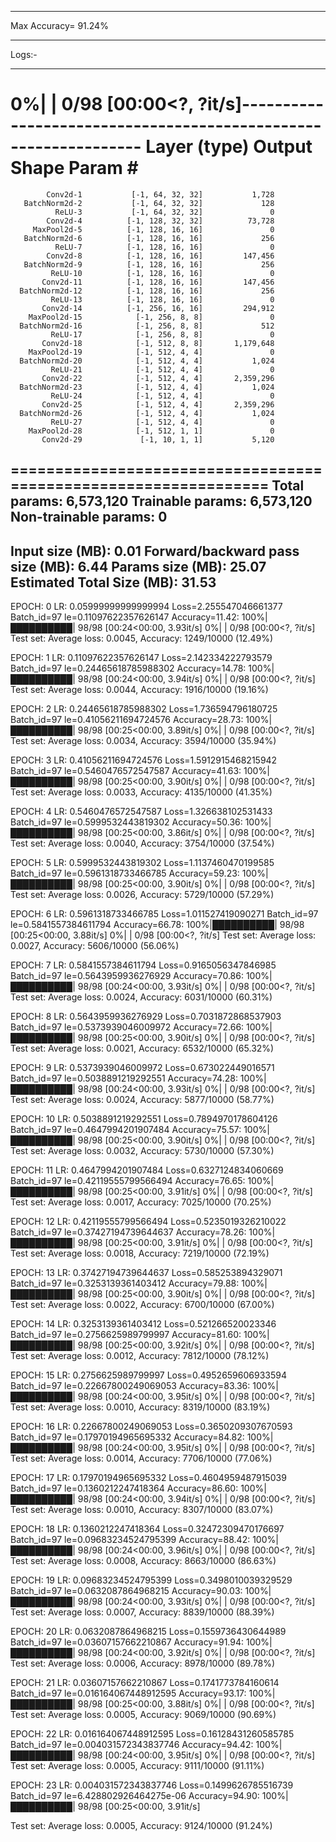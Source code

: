 *********************************************************************************************

Max Accuracy= 91.24%



*********************************************************************************************


Logs:-


*********************************************************************************************


  0%|          | 0/98 [00:00<?, ?it/s]----------------------------------------------------------------
        Layer (type)               Output Shape         Param #
================================================================
            Conv2d-1           [-1, 64, 32, 32]           1,728
       BatchNorm2d-2           [-1, 64, 32, 32]             128
              ReLU-3           [-1, 64, 32, 32]               0
            Conv2d-4          [-1, 128, 32, 32]          73,728
         MaxPool2d-5          [-1, 128, 16, 16]               0
       BatchNorm2d-6          [-1, 128, 16, 16]             256
              ReLU-7          [-1, 128, 16, 16]               0
            Conv2d-8          [-1, 128, 16, 16]         147,456
       BatchNorm2d-9          [-1, 128, 16, 16]             256
             ReLU-10          [-1, 128, 16, 16]               0
           Conv2d-11          [-1, 128, 16, 16]         147,456
      BatchNorm2d-12          [-1, 128, 16, 16]             256
             ReLU-13          [-1, 128, 16, 16]               0
           Conv2d-14          [-1, 256, 16, 16]         294,912
        MaxPool2d-15            [-1, 256, 8, 8]               0
      BatchNorm2d-16            [-1, 256, 8, 8]             512
             ReLU-17            [-1, 256, 8, 8]               0
           Conv2d-18            [-1, 512, 8, 8]       1,179,648
        MaxPool2d-19            [-1, 512, 4, 4]               0
      BatchNorm2d-20            [-1, 512, 4, 4]           1,024
             ReLU-21            [-1, 512, 4, 4]               0
           Conv2d-22            [-1, 512, 4, 4]       2,359,296
      BatchNorm2d-23            [-1, 512, 4, 4]           1,024
             ReLU-24            [-1, 512, 4, 4]               0
           Conv2d-25            [-1, 512, 4, 4]       2,359,296
      BatchNorm2d-26            [-1, 512, 4, 4]           1,024
             ReLU-27            [-1, 512, 4, 4]               0
        MaxPool2d-28            [-1, 512, 1, 1]               0
           Conv2d-29             [-1, 10, 1, 1]           5,120
================================================================
Total params: 6,573,120
Trainable params: 6,573,120
Non-trainable params: 0
----------------------------------------------------------------
Input size (MB): 0.01
Forward/backward pass size (MB): 6.44
Params size (MB): 25.07
Estimated Total Size (MB): 31.53
----------------------------------------------------------------
EPOCH: 0 LR: 0.05999999999999994 
Loss=2.255547046661377 Batch_id=97 le=0.11097622357626147 Accuracy=11.42: 100%|██████████| 98/98 [00:24<00:00,  3.93it/s]
  0%|          | 0/98 [00:00<?, ?it/s]
Test set: Average loss: 0.0045, Accuracy: 1249/10000 (12.49%)

EPOCH: 1 LR: 0.11097622357626147 
Loss=2.142334222793579 Batch_id=97 le=0.24465618785988302 Accuracy=14.78: 100%|██████████| 98/98 [00:24<00:00,  3.94it/s]
  0%|          | 0/98 [00:00<?, ?it/s]
Test set: Average loss: 0.0044, Accuracy: 1916/10000 (19.16%)

EPOCH: 2 LR: 0.24465618785988302 
Loss=1.736594796180725 Batch_id=97 le=0.41056211694724576 Accuracy=28.73: 100%|██████████| 98/98 [00:25<00:00,  3.89it/s]
  0%|          | 0/98 [00:00<?, ?it/s]
Test set: Average loss: 0.0034, Accuracy: 3594/10000 (35.94%)

EPOCH: 3 LR: 0.41056211694724576 
Loss=1.5912915468215942 Batch_id=97 le=0.5460476572547587 Accuracy=41.63: 100%|██████████| 98/98 [00:25<00:00,  3.90it/s]
  0%|          | 0/98 [00:00<?, ?it/s]
Test set: Average loss: 0.0033, Accuracy: 4135/10000 (41.35%)

EPOCH: 4 LR: 0.5460476572547587 
Loss=1.326638102531433 Batch_id=97 le=0.5999532443819302 Accuracy=50.36: 100%|██████████| 98/98 [00:25<00:00,  3.86it/s]
  0%|          | 0/98 [00:00<?, ?it/s]
Test set: Average loss: 0.0040, Accuracy: 3754/10000 (37.54%)

EPOCH: 5 LR: 0.5999532443819302 
Loss=1.1137460470199585 Batch_id=97 le=0.5961318733466785 Accuracy=59.23: 100%|██████████| 98/98 [00:25<00:00,  3.90it/s]
  0%|          | 0/98 [00:00<?, ?it/s]
Test set: Average loss: 0.0026, Accuracy: 5729/10000 (57.29%)

EPOCH: 6 LR: 0.5961318733466785 
Loss=1.011527419090271 Batch_id=97 le=0.5841557384611794 Accuracy=66.78: 100%|██████████| 98/98 [00:25<00:00,  3.88it/s]
  0%|          | 0/98 [00:00<?, ?it/s]
Test set: Average loss: 0.0027, Accuracy: 5606/10000 (56.06%)

EPOCH: 7 LR: 0.5841557384611794 
Loss=0.9165056347846985 Batch_id=97 le=0.5643959936276929 Accuracy=70.86: 100%|██████████| 98/98 [00:24<00:00,  3.93it/s]
  0%|          | 0/98 [00:00<?, ?it/s]
Test set: Average loss: 0.0024, Accuracy: 6031/10000 (60.31%)

EPOCH: 8 LR: 0.5643959936276929 
Loss=0.7031872868537903 Batch_id=97 le=0.5373939046009972 Accuracy=72.66: 100%|██████████| 98/98 [00:25<00:00,  3.90it/s]
  0%|          | 0/98 [00:00<?, ?it/s]
Test set: Average loss: 0.0021, Accuracy: 6532/10000 (65.32%)

EPOCH: 9 LR: 0.5373939046009972 
Loss=0.673022449016571 Batch_id=97 le=0.5038891219292551 Accuracy=74.28: 100%|██████████| 98/98 [00:24<00:00,  3.93it/s]
  0%|          | 0/98 [00:00<?, ?it/s]
Test set: Average loss: 0.0024, Accuracy: 5877/10000 (58.77%)

EPOCH: 10 LR: 0.5038891219292551 
Loss=0.7894970178604126 Batch_id=97 le=0.4647994201907484 Accuracy=75.57: 100%|██████████| 98/98 [00:25<00:00,  3.90it/s]
  0%|          | 0/98 [00:00<?, ?it/s]
Test set: Average loss: 0.0032, Accuracy: 5730/10000 (57.30%)

EPOCH: 11 LR: 0.4647994201907484 
Loss=0.6327124834060669 Batch_id=97 le=0.42119555799566494 Accuracy=76.65: 100%|██████████| 98/98 [00:25<00:00,  3.91it/s]
  0%|          | 0/98 [00:00<?, ?it/s]
Test set: Average loss: 0.0017, Accuracy: 7025/10000 (70.25%)

EPOCH: 12 LR: 0.42119555799566494 
Loss=0.5235019326210022 Batch_id=97 le=0.37427194739644637 Accuracy=78.26: 100%|██████████| 98/98 [00:25<00:00,  3.91it/s]
  0%|          | 0/98 [00:00<?, ?it/s]
Test set: Average loss: 0.0018, Accuracy: 7219/10000 (72.19%)

EPOCH: 13 LR: 0.37427194739644637 
Loss=0.585253894329071 Batch_id=97 le=0.3253139361403412 Accuracy=79.88: 100%|██████████| 98/98 [00:25<00:00,  3.90it/s]
  0%|          | 0/98 [00:00<?, ?it/s]
Test set: Average loss: 0.0022, Accuracy: 6700/10000 (67.00%)

EPOCH: 14 LR: 0.3253139361403412 
Loss=0.521266520023346 Batch_id=97 le=0.2756625989799997 Accuracy=81.60: 100%|██████████| 98/98 [00:25<00:00,  3.92it/s]
  0%|          | 0/98 [00:00<?, ?it/s]
Test set: Average loss: 0.0012, Accuracy: 7812/10000 (78.12%)

EPOCH: 15 LR: 0.2756625989799997 
Loss=0.4952659606933594 Batch_id=97 le=0.22667800249069053 Accuracy=83.36: 100%|██████████| 98/98 [00:24<00:00,  3.95it/s]
  0%|          | 0/98 [00:00<?, ?it/s]
Test set: Average loss: 0.0010, Accuracy: 8319/10000 (83.19%)

EPOCH: 16 LR: 0.22667800249069053 
Loss=0.3650209307670593 Batch_id=97 le=0.17970194965695332 Accuracy=84.82: 100%|██████████| 98/98 [00:24<00:00,  3.95it/s]
  0%|          | 0/98 [00:00<?, ?it/s]
Test set: Average loss: 0.0014, Accuracy: 7706/10000 (77.06%)

EPOCH: 17 LR: 0.17970194965695332 
Loss=0.4604959487915039 Batch_id=97 le=0.1360212247418364 Accuracy=86.60: 100%|██████████| 98/98 [00:24<00:00,  3.94it/s]
  0%|          | 0/98 [00:00<?, ?it/s]
Test set: Average loss: 0.0010, Accuracy: 8307/10000 (83.07%)

EPOCH: 18 LR: 0.1360212247418364 
Loss=0.32472309470176697 Batch_id=97 le=0.09683234524795399 Accuracy=88.42: 100%|██████████| 98/98 [00:24<00:00,  3.96it/s]
  0%|          | 0/98 [00:00<?, ?it/s]
Test set: Average loss: 0.0008, Accuracy: 8663/10000 (86.63%)

EPOCH: 19 LR: 0.09683234524795399 
Loss=0.3498010039329529 Batch_id=97 le=0.0632087864968215 Accuracy=90.03: 100%|██████████| 98/98 [00:24<00:00,  3.93it/s]
  0%|          | 0/98 [00:00<?, ?it/s]
Test set: Average loss: 0.0007, Accuracy: 8839/10000 (88.39%)

EPOCH: 20 LR: 0.0632087864968215 
Loss=0.1559736430644989 Batch_id=97 le=0.03607157662210867 Accuracy=91.94: 100%|██████████| 98/98 [00:24<00:00,  3.92it/s]
  0%|          | 0/98 [00:00<?, ?it/s]
Test set: Average loss: 0.0006, Accuracy: 8978/10000 (89.78%)

EPOCH: 21 LR: 0.03607157662210867 
Loss=0.1741773784160614 Batch_id=97 le=0.016164067448912595 Accuracy=93.17: 100%|██████████| 98/98 [00:25<00:00,  3.88it/s]
  0%|          | 0/98 [00:00<?, ?it/s]
Test set: Average loss: 0.0005, Accuracy: 9069/10000 (90.69%)

EPOCH: 22 LR: 0.016164067448912595 
Loss=0.16128431260585785 Batch_id=97 le=0.004031572343837746 Accuracy=94.42: 100%|██████████| 98/98 [00:24<00:00,  3.95it/s]
  0%|          | 0/98 [00:00<?, ?it/s]
Test set: Average loss: 0.0005, Accuracy: 9111/10000 (91.11%)

EPOCH: 23 LR: 0.004031572343837746 
Loss=0.1499626785516739 Batch_id=97 le=6.428802926464275e-06 Accuracy=94.90: 100%|██████████| 98/98 [00:25<00:00,  3.91it/s]

Test set: Average loss: 0.0005, Accuracy: 9124/10000 (91.24%)

